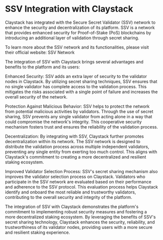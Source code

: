 # SSV Integration with Claystack
Claystack has integrated with the Secure Secret Validator (SSV) network to enhance the security and decentralization of its platform. SSV is a network that provides enhanced security for Proof-of-Stake (PoS) blockchains by introducing an additional layer of validation through secret sharing.

To learn more about the SSV network and its functionalities, please visit their official website: SSV Network

The integration of SSV with Claystack brings several advantages and benefits to the platform and its users:

Enhanced Security: SSV adds an extra layer of security to the validator nodes in Claystack. By utilizing secret sharing techniques, SSV ensures that no single validator has complete access to the validation process. This mitigates the risks associated with a single point of failure and increases the overall security of the network.

Protection Against Malicious Behavior: SSV helps to protect the network from potential malicious activities by validators. Through the use of secret sharing, SSV prevents any single validator from acting alone in a way that could compromise the network's integrity. This cooperative security mechanism fosters trust and ensures the reliability of the validation process.

Decentralization: By integrating with SSV, Claystack further promotes decentralization within its network. The SSV network is designed to distribute the validation process across multiple independent validators, preventing any single entity from exerting too much control. This aligns with Claystack's commitment to creating a more decentralized and resilient staking ecosystem.

Improved Validator Selection Process: SSV's secret sharing mechanism also improves the validator selection process on Claystack. Validators who participate in the SSV network are evaluated based on their performance and adherence to the SSV protocol. This evaluation process helps Claystack identify and onboard the most reliable and trustworthy validators, contributing to the overall security and integrity of the platform.

The integration of SSV with Claystack demonstrates the platform's commitment to implementing robust security measures and fostering a more decentralized staking ecosystem. By leveraging the benefits of SSV's secret sharing technology, Claystack enhances the security, reliability, and trustworthiness of its validator nodes, providing users with a more secure and resilient staking experience.